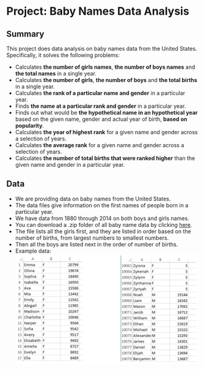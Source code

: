 # Project: Baby Names Data Analysis

## Summary

This project does data analysis on baby names data from the United States. Specifically, it solves the following problems:

- Calculates **the number of girls names**, **the number of boys names** and **the total names** in a single year.
- Calculates **the number of girls**, **the number of boys** and **the total births** in a single year.
- Calculates **the rank of a particular name and gender** in a particular year.
- Finds **the name at a particular rank and gender** in a particular year.
- Finds out what would be **the hypothetical name in an hypothetical year** based on the given name, gender and actual year of birth, **based on popularity**.
- Calculates **the year of highest rank** for a given name and gender across a selection of years.
- Calculates **the average rank** for a given name and gender across a selection of years.
- Calculates **the number of total births that were ranked higher** than the given name and gender in a particular year.

## Data

- We are providing data on baby names from the United States.
- The data files give information on the first names of people born in a particular year.
- We have data from 1880 through 2014 on both boys and girls names.
- You can download a .zip folder of all baby name data by clicking [here](http://www.dukelearntoprogram.com/course2/data/us_babynames.zip).
- The file lists all the girls first, and they are listed in order based on the number of births, from largest numbers to smallest numbers.
- Then all the boys are listed next in the order of number of births.
- Example data: ![Data](examples/1.png)
